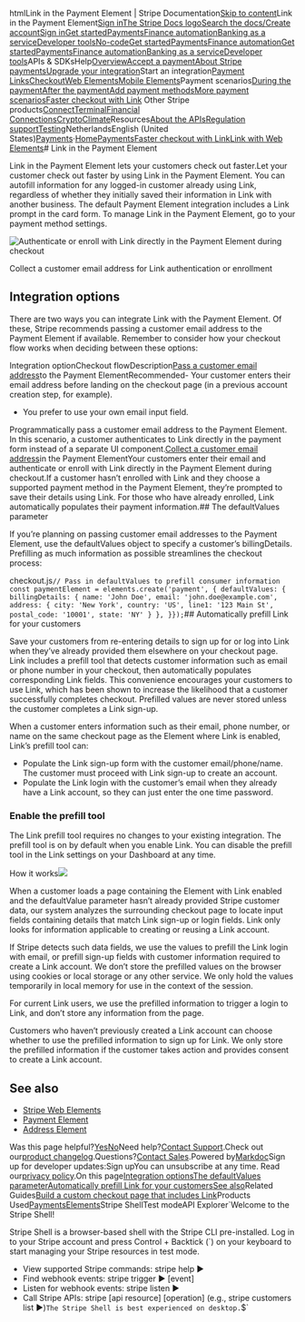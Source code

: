 htmlLink in the Payment Element | Stripe Documentation[Skip to content](#main-content)Link in the Payment Element[Sign in](https://dashboard.stripe.com/login?redirect=https%3A%2F%2Fdocs.stripe.com%2Fpayments%2Flink%2Fpayment-element-link)[The Stripe Docs logo](/)[Search the docs/](#)[Create account](https://dashboard.stripe.com/register)[Sign in](https://dashboard.stripe.com/login?redirect=https%3A%2F%2Fdocs.stripe.com%2Fpayments%2Flink%2Fpayment-element-link)[Get started](/get-started)[Payments](/payments)[Finance automation](/finance-automation)[Banking as a service](/financial-services)[Developer tools](/development)[No-code](/no-code)[Get started](/get-started)[Payments](/payments)[Finance automation](/finance-automation)[](#)[Get started](/get-started)[Payments](/payments)[Finance automation](/finance-automation)[Banking as a service](/financial-services)[Developer tools](/development)[](#)APIs & SDKsHelp[Overview](/docs/payments)[Accept a payment](#)[About Stripe payments](#)[Upgrade your integration](/docs/payments/upgrades)Start an integration[Payment Links](#)[Checkout](#)[Web Elements](#)[Mobile Elements](#)Payment scenarios[During the payment](#)[After the payment](#)[Add payment methods](#)[More payment scenarios](#)[Faster checkout with Link](#)
Other Stripe products[Connect](#)[Terminal](#)[Financial Connections](#)[Crypto](#)[Climate](#)Resources[About the APIs](#)[Regulation support](#)[Testing](/docs/testing)NetherlandsEnglish (United States)[](#)[](#)[Payments](/payments)·[Home](/docs)[Payments](/docs/payments)[Faster checkout with Link](/docs/payments/link)[Link with Web Elements](/docs/payments/link/elements-link)# Link in the Payment Element

Link in the Payment Element lets your customers check out faster.Let your customer check out faster by using Link in the Payment Element. You can autofill information for any logged-in customer already using Link, regardless of whether they initially saved their information in Link with another business. The default Payment Element integration includes a Link prompt in the card form. To manage Link in the Payment Element, go to your payment method settings.

![Authenticate or enroll with Link directly in the Payment Element during checkout](https://b.stripecdn.com/docs-statics-srv/assets/link-in-pe.2efb5138a4708b781b8a913ebddd9aba.png)

Collect a customer email address for Link authentication or enrollment

## Integration options

There are two ways you can integrate Link with the Payment Element. Of these, Stripe recommends passing a customer email address to the Payment Element if available. Remember to consider how your checkout flow works when deciding between these options:

Integration optionCheckout flowDescription[Pass a customer email address](/payments/link/add-link-elements-integration?link-integration-type=before-payment)to the Payment ElementRecommended- Your customer enters their email address before landing on the checkout page (in a previous account creation step, for example).
- You prefer to use your own email input field.

Programmatically pass a customer email address to the Payment Element. In this scenario, a customer authenticates to Link directly in the payment form instead of a separate UI component.[Collect a customer email address](/payments/link/add-link-elements-integration?link-integration-type=collect-email)in the Payment ElementYour customers enter their email and authenticate or enroll with Link directly in the Payment Element during checkout.If a customer hasn’t enrolled with Link and they choose a supported payment method in the Payment Element, they’re prompted to save their details using Link. For those who have already enrolled, Link automatically populates their payment information.## The defaultValues parameter

If you’re planning on passing customer email addresses to the Payment Element, use the defaultValues object to specify a customer’s billingDetails. Prefilling as much information as possible streamlines the checkout process:

checkout.js`// Pass in defaultValues to prefill consumer information
const paymentElement = elements.create('payment', {
  defaultValues: {
    billingDetails: {
      name: 'John Doe',
      email: 'john.doe@example.com',
      address: {
        city: 'New York',
        country: 'US',
        line1: '123 Main St',
        postal_code: '10001',
        state: 'NY'
      }
    },
}});`## Automatically prefill Link for your customers

Save your customers from re-entering details to sign up for or log into Link when they’ve already provided them elsewhere on your checkout page. Link includes a prefill tool that detects customer information such as email or phone number in your checkout, then automatically populates corresponding Link fields.  This convenience encourages your customers to use Link, which has been shown to increase the likelihood that a customer successfully completes checkout. Prefilled values are never stored unless the customer completes a Link sign-up.

When a customer enters information such as their email, phone number, or name on the same checkout page as the Element where Link is enabled, Link’s prefill tool can:

- Populate the Link sign-up form with the customer email/phone/name. The customer must proceed with Link sign-up to create an account.
- Populate the Link login with the customer’s email when they already have a Link account, so they can just enter the one time password.

### Enable the prefill tool

The Link prefill tool requires no changes to your existing integration. The prefill tool is on by default when you enable Link. You can disable the prefill tool in the Link settings on your Dashboard at any time.

How it works![](https://b.stripecdn.com/docs-statics-srv/assets/fcc3a1c24df6fcffface6110ca4963de.svg)

When a customer loads a page containing the Element with Link enabled and the defaultValue parameter hasn’t already provided Stripe customer data, our system analyzes the surrounding checkout page to locate input fields containing details that match Link sign-up or login fields.  Link only looks for information applicable to creating or reusing a Link account.

If Stripe detects such data fields, we use the values to prefill the Link login with email, or prefill sign-up fields with customer information required to create a Link account. We don’t store the prefilled values on the browser using cookies or local storage or any other service. We only hold the values temporarily in local memory for use in the context of the session.

For current Link users, we use the prefilled information to trigger a login to Link, and don’t store any information from the page.

Customers who haven’t previously created a Link account can choose whether to use the prefilled information to sign up for Link. We only store the prefilled information if the customer takes action and provides consent to create a Link account.

## See also

- [Stripe Web Elements](/payments/elements)
- [Payment Element](/payments/payment-element)
- [Address Element](/elements/address-element)

Was this page helpful?[Yes](#)[No](#)Need help?[Contact Support](https://support.stripe.com/).Check out our[product changelog](https://stripe.com/blog/changelog).Questions?[Contact Sales](https://stripe.com/contact/sales).Powered by[Markdoc](https://markdoc.dev)Sign up for developer updates:Sign upYou can unsubscribe at any time. Read our[privacy policy](https://stripe.com/privacy).On this page[Integration options](#integration-options)[The defaultValues parameter](#pass-email-defaultvalues)[Automatically prefill Link for your customers](#automatic-link-prefill)[See also](#see-also)Related Guides[Build a custom checkout page that includes Link](/docs/payments/link/add-link-elements-integration?link-integration-type=before-payment)Products Used[Payments](/payments)[Elements](/payments/elements)Stripe ShellTest modeAPI Explorer[](https://stripe.com/docs/stripe-cli#install)`Welcome to the Stripe Shell!

Stripe Shell is a browser-based shell with the Stripe CLI pre-installed. Log in to your
Stripe account and press Control + Backtick (`) on your keyboard to start managing your Stripe
resources in test mode.

- View supported Stripe commands: stripe help ▶️
- Find webhook events: stripe trigger ▶️ [event]
- Listen for webhook events: stripe listen ▶
- Call Stripe APIs: stripe [api resource] [operation] (e.g., stripe customers list ▶️)`The Stripe Shell is best experienced on desktop.`$`